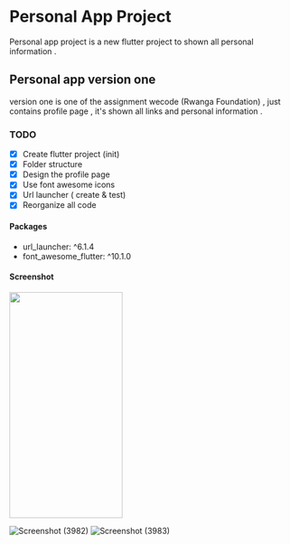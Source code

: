 # Personal App Project 
Personal app project is a new flutter project to shown all personal information .

## Personal app version one 
version one is one of the assignment wecode (Rwanga Foundation)  , just contains profile page , it's shown all links and personal information .

### TODO 
- [x] Create flutter project (init) 
- [x] Folder structure
- [x] Design the profile page
- [x] Use font awesome icons 
- [x] Url launcher ( create & test) 
- [x] Reorganize all code  

#### Packages
- url_launcher: ^6.1.4
- font_awesome_flutter: ^10.1.0

#### Screenshot

<img src="https://user-images.githubusercontent.com/106510867/182598811-1000804e-0f3d-4936-a630-fb6a26cdccbb.png" width="200" height="400">

![Screenshot (3982)](https://user-images.githubusercontent.com/106510867/192459124-a6c8c719-ee75-428e-9e99-20c141abf87d.png)
![Screenshot (3983)](https://user-images.githubusercontent.com/106510867/192459132-9cc3ebb9-6de3-4854-b35c-0c3ae2fefd0e.png)
